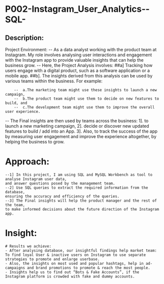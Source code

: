 # P002-Instagram_User_Analytics--SQL-

## Description:
Project Environment: 
--	As a data analyst working with the product team at Instagram. My role involves analysing user interactions and engagement with the Instagram app to provide valuable insights that can help the business grow.
--	Here, the Project Analysis involves:																	##a] Tracking how users engage with a digital product, such as a software application or a mobile app. 									##b]. The insights derived from this analysis can be used by various teams within the business.
 	For example:
  
		--	a.The marketing team might use these insights to launch a new campaign, 
		--	b.The product team might use them to decide on new features to build, and 
		--	c.The development team might use them to improve the overall user experience.
 	
--	The Final insights are then used by teams across the business: 1]. to launch a new marketing campaign, 									2]. decide or discover new updated features to build / add into an App. 												3]. Also, to track the success of the app by measuring user engagement and improve the experience altogether, by helping the business to grow.

# Approach:
	--1] In this project, I am using SQL and MySQL Workbench as tool to analyse Instagram user data,
  	and answer questions posed by the management team. 
 	--2] Use SQL queries to extract the required information from the database, 
  	ensuring the accuracy and efficiency of the queries.
  	--3] The Final insights will help the product manager and the rest of the team,
   	to make informed decisions about the future direction of the Instagram app.

# Insight:
	# Results we achieve:
 	- After analysing database, our insightful findings help market team: To find loyal User & inactive users on Instagram to use separate strategies to promote and enlarge userbase. 
  	- Also, the insights on most used and popular hashtags, help in ad-campaigns and brand promotions to promote & reach the most people.
   	- Insights help us to find out “Bots & Fake Accounts”, if the Instagram platform is crowded with fake and dummy accounts.
 
